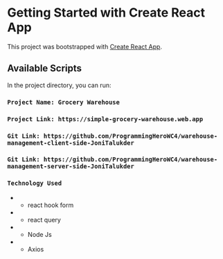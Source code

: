 # Getting Started with Create React App

This project was bootstrapped with [Create React App](https://github.com/facebook/create-react-app).

## Available Scripts

In the project directory, you can run:

### `Project Name: Grocery Warehouse`

### `Project Link: https://simple-grocery-warehouse.web.app`


### `Git Link: https://github.com/ProgrammingHeroWC4/warehouse-management-client-side-JoniTalukder`

### `Git Link: https://github.com/ProgrammingHeroWC4/warehouse-management-server-side-JoniTalukder`


### `Technology Used`

  - - react hook form
  - - react query
  - - Node Js
  - - Axios
